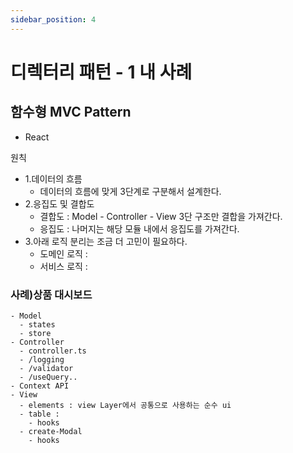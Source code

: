 ```yaml
---
sidebar_position: 4
---
```


# 디렉터리 패턴 - 1 내 사례  

## 함수형 MVC Pattern   

- React

원칙  
- 1.데이터의 흐름 
  - 데이터의 흐름에 맞게 3단계로 구분해서 설계한다.   
- 2.응집도 및 결합도  
  - 결합도 : Model - Controller - View 3단 구조만 결합을 가져간다.   
  - 응집도 : 나머지는 해당 모듈 내에서 응집도를 가져간다.     
- 3.아래 로직 분리는 조금 더 고민이 필요하다. 
  - 도메인 로직 : 
  - 서비스 로직 : 

### 사례)상품 대시보드 

```
- Model
  - states  
  - store  
- Controller 
  - controller.ts  
  - /logging  
  - /validator  
  - /useQuery..  
- Context API  
- View  
  - elements : view Layer에서 공통으로 사용하는 순수 ui   
  - table : 
    - hooks
  - create-Modal
    - hooks
```



